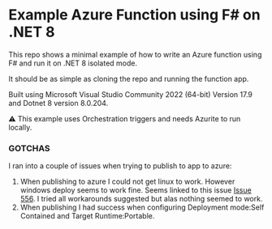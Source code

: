 # Example Azure Function using F# on .NET 8

This repo shows a minimal example of how to write an Azure function using F# and run it on .NET 8 isolated mode.

It should be as simple as cloning the repo and running the function app.

Built using Microsoft Visual Studio Community 2022 (64-bit) Version 17.9 and Dotnet 8 version 8.0.204.

⚠️ This example uses Orchestration triggers and needs Azurite to run locally.

### GOTCHAS

I ran into a couple of issues when trying to publish to app to azure:
1. When publishing to azure I could not get linux to work. However windows deploy seems to work fine. Seems linked to this issue [Issue 556](https://github.com/Azure/azure-functions-dotnet-worker/issues/556). I tried all workarounds suggested but alas nothing seemed to work.
2. When publishing I had success when configuring Deployment mode:Self Contained and Target Runtime:Portable.

